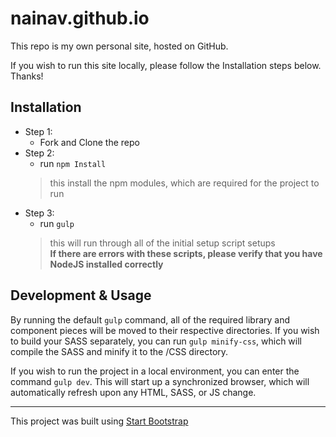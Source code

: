 # nainav.github.io
This repo is my own personal site, hosted on GitHub.

If you wish to run this site locally, please follow the Installation steps below. Thanks!

## Installation
* Step 1:
  - Fork and Clone the repo
* Step 2:
  - run `npm Install`
  <blockquote>
    this install the npm modules, which are required for the project to run
  </blockquote>
* Step 3:
  - run `gulp`
  <blockquote>
    this will run through all of the initial setup script setups<br />
    <strong>If there are errors with these scripts, please verify that you have NodeJS installed correctly</strong>
  </blockquote>

## Development &amp; Usage
 By running the default `gulp` command, all of the required library and component pieces will be moved to their respective directories. If you wish to build your SASS separately, you can run `gulp minify-css`, which will compile the SASS and minify it to the /CSS directory.
 
 If you wish to run the project in a local environment, you can enter the command `gulp dev`. This will start up a synchronized browser, which will automatically refresh upon any HTML, SASS, or JS change.

----

This project was built using [Start Bootstrap](http://startbootstrap.com/)